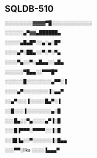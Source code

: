 # SQLDB-510

░░░░░░░░░▓▓▓▓▀█░░░░░░░░░░░░░ 

░░░░░░▄▀▓▓▄██████▄ 

░░░░░▄█▄█▀░░▄░▄░█▀ 

░░░░▄▀░██▄░░▀░▀░▀▄ 

░░░░▀▄░░▀░▄█▄▄░░▄█▄ 

░░░░░░▀█▄▄░░▀▀▀█▀ 

░░░░░░█░░░░░░░░▄▀▀░▐ 

░░░░▄▀░░░░░░░░▐░▄▄▀ 

░░▄▀░░░▐░░░░░█▄▀░▐ 

░░█░░░▐░░░░░░░░▄░█ 

░░░█▄░░▀▄░░░░▄▀▐░█ 

░░░█▐▀▀▀░▀▀▀▀░░▐░█ 

░░▐█▐▄░░▀░░░░░░▐░█▄▄ 

░░░▀▀░Ilka ░░░░▐▄▄▄▀
